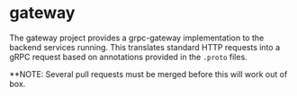 # gateway

The gateway project provides a grpc-gateway implementation to the backend services running.
This translates standard HTTP requests into a gRPC request based on annotations provided in the `.proto` files.

**NOTE: Several pull requests must be merged before this will work out of box.
